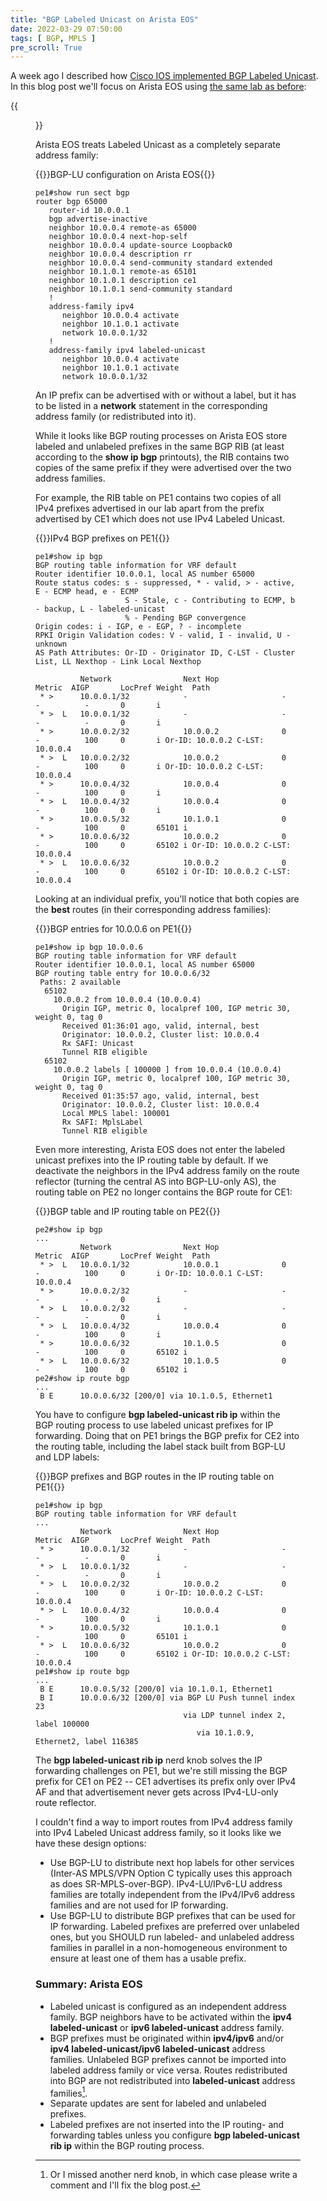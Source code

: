 ```yaml
---
title: "BGP Labeled Unicast on Arista EOS"
date: 2022-03-29 07:50:00
tags: [ BGP, MPLS ]
pre_scroll: True
---
```

A week ago I described how [Cisco IOS implemented BGP Labeled Unicast](bgp-labeled-unicast-cisco-ios.html). In this blog post we'll focus on Arista EOS using [the same lab as before](https://github.com/ipspace/netsim-examples/tree/master/MPLS/ldp-bgp-lu):

{{<figure src="/2022/03/bgp-lu-topology.bgp.png" caption="BGP sessions in the BGP-LU lab">}}

<!--more-->
Arista EOS treats Labeled Unicast as a completely separate address family:

{{<cc>}}BGP-LU configuration on Arista EOS{{</cc>}}
```
pe1#show run sect bgp
router bgp 65000
   router-id 10.0.0.1
   bgp advertise-inactive
   neighbor 10.0.0.4 remote-as 65000
   neighbor 10.0.0.4 next-hop-self
   neighbor 10.0.0.4 update-source Loopback0
   neighbor 10.0.0.4 description rr
   neighbor 10.0.0.4 send-community standard extended
   neighbor 10.1.0.1 remote-as 65101
   neighbor 10.1.0.1 description ce1
   neighbor 10.1.0.1 send-community standard
   !
   address-family ipv4
      neighbor 10.0.0.4 activate
      neighbor 10.1.0.1 activate
      network 10.0.0.1/32
   !
   address-family ipv4 labeled-unicast
      neighbor 10.0.0.4 activate
      neighbor 10.1.0.1 activate
      network 10.0.0.1/32
```

An IP prefix can be advertised with or without a label, but it has to be listed in a **network** statement in the corresponding address family (or redistributed into it).

While it looks like BGP routing processes on Arista EOS store labeled and unlabeled prefixes in the same BGP RIB (at least according to the **show ip bgp** printouts), the RIB contains two copies of the same prefix if they were advertised over the two address families. 

For example, the RIB table on PE1 contains two copies of all IPv4 prefixes advertised in our lab apart from the prefix advertised by CE1 which does not use IPv4 Labeled Unicast.

{{<cc>}}IPv4 BGP prefixes on PE1{{</cc>}}
```
pe1#show ip bgp
BGP routing table information for VRF default
Router identifier 10.0.0.1, local AS number 65000
Route status codes: s - suppressed, * - valid, > - active, E - ECMP head, e - ECMP
                    S - Stale, c - Contributing to ECMP, b - backup, L - labeled-unicast
                    % - Pending BGP convergence
Origin codes: i - IGP, e - EGP, ? - incomplete
RPKI Origin Validation codes: V - valid, I - invalid, U - unknown
AS Path Attributes: Or-ID - Originator ID, C-LST - Cluster List, LL Nexthop - Link Local Nexthop

          Network                Next Hop              Metric  AIGP       LocPref Weight  Path
 * >      10.0.0.1/32            -                     -       -          -       0       i
 * >  L   10.0.0.1/32            -                     -       -          -       0       i
 * >      10.0.0.2/32            10.0.0.2              0       -          100     0       i Or-ID: 10.0.0.2 C-LST: 10.0.0.4
 * >  L   10.0.0.2/32            10.0.0.2              0       -          100     0       i Or-ID: 10.0.0.2 C-LST: 10.0.0.4
 * >      10.0.0.4/32            10.0.0.4              0       -          100     0       i
 * >  L   10.0.0.4/32            10.0.0.4              0       -          100     0       i
 * >      10.0.0.5/32            10.1.0.1              0       -          100     0       65101 i
 * >      10.0.0.6/32            10.0.0.2              0       -          100     0       65102 i Or-ID: 10.0.0.2 C-LST: 10.0.0.4
 * >  L   10.0.0.6/32            10.0.0.2              0       -          100     0       65102 i Or-ID: 10.0.0.2 C-LST: 10.0.0.4
```

Looking at an individual prefix, you'll notice that both copies are the **best** routes (in their corresponding address families):

{{<cc>}}BGP entries for 10.0.0.6 on PE1{{</cc>}}
```
pe1#show ip bgp 10.0.0.6
BGP routing table information for VRF default
Router identifier 10.0.0.1, local AS number 65000
BGP routing table entry for 10.0.0.6/32
 Paths: 2 available
  65102
    10.0.0.2 from 10.0.0.4 (10.0.0.4)
      Origin IGP, metric 0, localpref 100, IGP metric 30, weight 0, tag 0
      Received 01:36:01 ago, valid, internal, best
      Originator: 10.0.0.2, Cluster list: 10.0.0.4
      Rx SAFI: Unicast
      Tunnel RIB eligible
  65102
    10.0.0.2 labels [ 100000 ] from 10.0.0.4 (10.0.0.4)
      Origin IGP, metric 0, localpref 100, IGP metric 30, weight 0, tag 0
      Received 01:35:57 ago, valid, internal, best
      Originator: 10.0.0.2, Cluster list: 10.0.0.4
      Local MPLS label: 100001
      Rx SAFI: MplsLabel
      Tunnel RIB eligible
```

Even more interesting, Arista EOS does not enter the labeled unicast prefixes into the IP routing table by default. If we deactivate the neighbors in the IPv4 address family on the route reflector (turning the central AS into BGP-LU-only AS), the routing table on PE2 no longer contains the BGP route for CE1:

{{<cc>}}BGP table and IP routing table on PE2{{</cc>}}
```
pe2#show ip bgp
...
          Network                Next Hop              Metric  AIGP       LocPref Weight  Path
 * >  L   10.0.0.1/32            10.0.0.1              0       -          100     0       i Or-ID: 10.0.0.1 C-LST: 10.0.0.4
 * >      10.0.0.2/32            -                     -       -          -       0       i
 * >  L   10.0.0.2/32            -                     -       -          -       0       i
 * >  L   10.0.0.4/32            10.0.0.4              0       -          100     0       i
 * >      10.0.0.6/32            10.1.0.5              0       -          100     0       65102 i
 * >  L   10.0.0.6/32            10.1.0.5              0       -          100     0       65102 i
pe2#show ip route bgp
...
 B E      10.0.0.6/32 [200/0] via 10.1.0.5, Ethernet1
```

You have to configure **bgp labeled-unicast rib ip** within the BGP routing process to use labeled unicast prefixes for IP forwarding. Doing that on PE1 brings the BGP prefix for CE2 into the routing table, including the label stack built from BGP-LU and LDP labels:

{{<cc>}}BGP prefixes and BGP routes in the IP routing table on PE1{{</cc>}}
```
pe1#show ip bgp
BGP routing table information for VRF default
...
          Network                Next Hop              Metric  AIGP       LocPref Weight  Path
 * >      10.0.0.1/32            -                     -       -          -       0       i
 * >  L   10.0.0.1/32            -                     -       -          -       0       i
 * >  L   10.0.0.2/32            10.0.0.2              0       -          100     0       i Or-ID: 10.0.0.2 C-LST: 10.0.0.4
 * >  L   10.0.0.4/32            10.0.0.4              0       -          100     0       i
 * >      10.0.0.5/32            10.1.0.1              0       -          100     0       65101 i
 * >  L   10.0.0.6/32            10.0.0.2              0       -          100     0       65102 i Or-ID: 10.0.0.2 C-LST: 10.0.0.4
pe1#show ip route bgp
...
 B E      10.0.0.5/32 [200/0] via 10.1.0.1, Ethernet1
 B I      10.0.0.6/32 [200/0] via BGP LU Push tunnel index 23
                                 via LDP tunnel index 2, label 100000
                                    via 10.1.0.9, Ethernet2, label 116385
```

The **bgp labeled-unicast rib ip** nerd knob solves the IP forwarding challenges on PE1, but we're still missing the BGP prefix for CE1 on PE2 -- CE1 advertises its prefix only over IPv4 AF and that advertisement never gets across IPv4-LU-only route reflector.

I couldn't find a way to import routes from IPv4 address family into IPv4 Labeled Unicast address family, so it looks like we have these design options:

* Use BGP-LU to distribute next hop labels for other services (Inter-AS MPLS/VPN Option C typically uses this approach as does SR-MPLS-over-BGP). IPv4-LU/IPv6-LU address families are totally independent from the IPv4/IPv6 address families and are not used for IP forwarding.
* Use BGP-LU to distribute BGP prefixes that can be used for IP forwarding. Labeled prefixes are preferred over unlabeled ones, but you SHOULD run labeled- and unlabeled address families in parallel in a non-homogeneous environment to ensure at least one of them has a usable prefix. 

### Summary: Arista EOS

* Labeled unicast is configured as an independent address family. BGP neighbors have to be activated within the **ipv4 labeled-unicast** or **ipv6 labeled-unicast** address family.
* BGP prefixes must be originated within **ipv4/ipv6** and/or **ipv4 labeled-unicast/ipv6 labeled-unicast** address families. Unlabeled BGP prefixes cannot be imported into labeled address family or vice versa. Routes redistributed into BGP are not redistributed into **labeled-unicast** address families[^NN].
* Separate updates are sent for labeled and unlabeled prefixes.
* Labeled prefixes are not inserted into the IP routing- and forwarding tables unless you configure **bgp labeled-unicast rib ip** within the BGP routing process.

[^NN]: Or I missed another nerd knob, in which case please write  a comment and I'll fix the blog post.